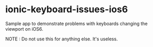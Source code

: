 ionic-keyboard-issues-ios6
==========================

Sample app to demonstrate problems with keyboards changing the viewport on iOS6.

NOTE : Do not use this for anything else.  It's useless.
